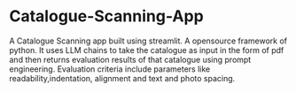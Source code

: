 # Catalogue-Scanning-App
 A Catalogue Scanning app built using streamlit. A opensource framework of python.
 It uses LLM chains to take the catalogue as input in the form of pdf and then returns evaluation results of that catalogue using prompt engineering. 
 Evaluation criteria include parameters like readability,indentation, alignment and text and photo spacing.
